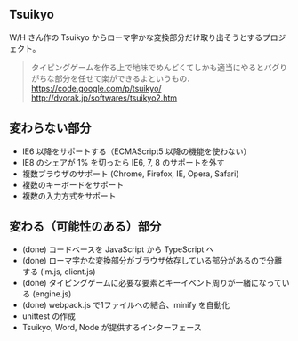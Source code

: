 Tsuikyo
---------------------------

W/H さん作の Tsuikyo からローマ字かな変換部分だけ取り出そうとするプロジェクト。
> タイピングゲームを作る上で地味でめんどくてしかも適当にやるとバグりがちな部分を任せて楽ができるよというもの．
> https://code.google.com/p/tsuikyo/
> http://dvorak.jp/softwares/tsuikyo2.htm

変わらない部分
---------------------------

* IE6 以降をサポートする（ECMAScript5 以降の機能を使わない）
 * IE8 のシェアが 1% を切ったら IE6, 7, 8 のサポートを外す
* 複数ブラウザのサポート (Chrome, Firefox, IE, Opera, Safari)
* 複数のキーボードをサポート
* 複数の入力方式をサポート

変わる（可能性のある）部分
--------------------------

* (done) コードベースを JavaScript から TypeScript へ
* (done) ローマ字かな変換部分がブラウザ依存している部分があるので分離する (im.js, client.js)
* (done) タイピングゲームに必要な要素とキーイベント周りが一緒になっている (engine.js)
* (done) webpack.js で1ファイルへの結合、minify を自動化
* unittest の作成
* Tsuikyo, Word, Node が提供するインターフェース


